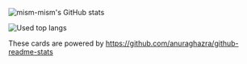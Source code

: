 ![mism-mism's GitHub stats](https://github-readme-stats.vercel.app/api?username=mism-mism&hide=contribs,prs&theme=dracula)


![Used top langs](https://github-readme-stats.vercel.app/api/top-langs/?username=mism-mism&layout=compact&hide=c,shaderlab,Perl&theme=dracula)


These cards are powered by https://github.com/anuraghazra/github-readme-stats
